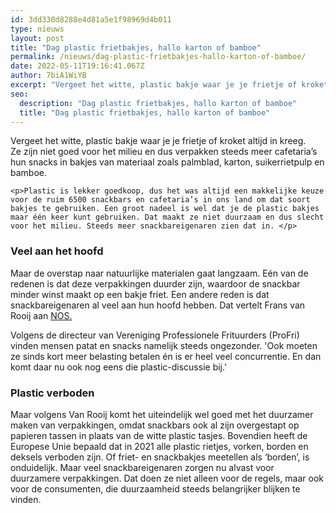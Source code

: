 ```yaml
---
id: 3dd330d8288e4d81a5e1f98969d4b011
type: nieuws
layout: post
title: "Dag plastic frietbakjes, hallo karton of bamboe"
permalink: /nieuws/dag-plastic-frietbakjes-hallo-karton-of-bamboe/
date: 2022-05-11T19:16:41.067Z
author: 7biA1WiYB
excerpt: "Vergeet het witte, plastic bakje waar je je frietje of kroket altijd in kreeg. Ze zijn niet goed voor het milieu en dus verpakken steeds meer cafetaria’s hun snacks in bakjes van materiaal zoals palmblad, karton, suikerrietpulp en bamboe.   "
seo:
  description: "Dag plastic frietbakjes, hallo karton of bamboe"
  title: "Dag plastic frietbakjes, hallo karton of bamboe"
---
```

Vergeet het witte, plastic bakje waar je je frietje of kroket altijd in kreeg. Ze zijn niet goed voor het milieu en dus verpakken steeds meer cafetaria’s hun snacks in bakjes van materiaal zoals palmblad, karton, suikerrietpulp en bamboe.   

    <p>Plastic is lekker goedkoop, dus het was altijd een makkelijke keuze voor de ruim 6500 snackbars en cafetaria’s in ons land om dat soort bakjes te gebruiken. Een groot nadeel is wel dat je de plastic bakjes maar één keer kunt gebruiken. Dat maakt ze niet duurzaam en dus slecht voor het milieu. Steeds meer snackbareigenaren zien dat in. </p>
<h3>Veel aan het hoofd</h3>
<p>Maar de overstap naar natuurlijke materialen gaat langzaam. Eén van de redenen is dat deze verpakkingen duurder zijn, waardoor de snackbar minder winst maakt op een bakje friet. Een andere reden is dat snackbareigenaren al veel aan hun hoofd hebben. Dat vertelt Frans van Rooij aan <a href="https://nos.nl/artikel/2284376-wit-plastic-frietbakje-maakt-plaats-voor-verpakking-van-palmblad-of-bamboe.html" target="_blank">NOS.</a></p>
<p>Volgens de directeur van Vereniging Professionele Frituurders (ProFri) vinden mensen patat en snacks namelijk steeds ongezonder. 'Ook moeten ze sinds kort meer belasting betalen én is er heel veel concurrentie. En dan komt daar nu ook nog eens die plastic-discussie bij.'</p>
<h3>Plastic verboden</h3>
<p>Maar volgens Van Rooij komt het uiteindelijk wel goed met het duurzamer maken van verpakkingen, omdat snackbars ook al zijn overgestapt op papieren tassen in plaats van de witte plastic tasjes. Bovendien heeft de Europese Unie bepaald dat in 2021 alle plastic rietjes, vorken, borden en deksels verboden zijn. Of friet- en snackbakjes meetellen als ‘borden’, is onduidelijk. Maar veel snackbareigenaren zorgen nu alvast voor duurzamere verpakkingen. Dat doen ze niet alleen voor de regels, maar ook voor de consumenten, die duurzaamheid steeds belangrijker blijken te vinden.</p>  
